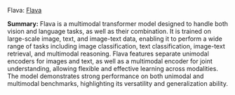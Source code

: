 Flava: [Flava](https://huggingface.co/facebook/flava-full)

**Summary:** Flava is a multimodal transformer model designed to handle both vision and language tasks, as well as their combination. It is trained on large-scale image, text, and image-text data, enabling it to perform a wide range of tasks including image classification, text classification, image-text retrieval, and multimodal reasoning. Flava features separate unimodal encoders for images and text, as well as a multimodal encoder for joint understanding, allowing flexible and effective learning across modalities. The model demonstrates strong performance on both unimodal and multimodal benchmarks, highlighting its versatility and generalization ability.
